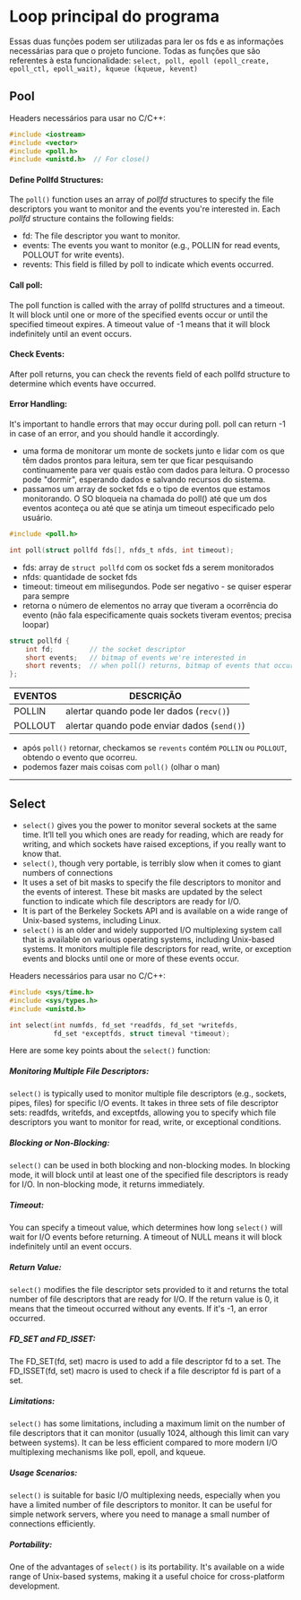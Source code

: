 # Loop principal do programa

Essas duas funções podem ser utilizadas para ler os fds e as informações necessárias para que o projeto funcione.
Todas as funções que são referentes à esta funcionalidade: ```select, poll, epoll (epoll_create, epoll_ctl, epoll_wait), kqueue (kqueue, kevent)```

## Pool

Headers necessários para usar no C/C++:
```c
#include <iostream>
#include <vector>
#include <poll.h>
#include <unistd.h>  // For close()
```

#### Define Pollfd Structures:
The `poll()` function uses an array of _pollfd_ structures to specify the file descriptors you want to monitor and the events you're interested in. Each _pollfd_ structure contains the following fields:
- fd: The file descriptor you want to monitor.
- events: The events you want to monitor (e.g., POLLIN for read events, POLLOUT for write events).
- revents: This field is filled by poll to indicate which events occurred.

#### Call poll:
The poll function is called with the array of pollfd structures and a timeout. It will block until one or more of the specified events occur or until the specified timeout expires. A timeout value of -1 means that it will block indefinitely until an event occurs.

#### Check Events:
After poll returns, you can check the revents field of each pollfd structure to determine which events have occurred. 

#### Error Handling:
It's important to handle errors that may occur during poll. poll can return -1 in case of an error, and you should handle it accordingly.

- uma forma de monitorar um monte de sockets junto e lidar com os que têm dados prontos para leitura, sem ter que ficar pesquisando continuamente para ver quais estão com dados para leitura. O processo pode "dormir", esperando dados e salvando recursos do sistema.
- passamos um array de socket fds e o tipo de eventos que estamos monitorando. O SO bloqueia na chamada do poll() até que um dos eventos aconteça ou até que se atinja um timeout especificado pelo usuário.

```c
#include <poll.h>

int poll(struct pollfd fds[], nfds_t nfds, int timeout);
```
- fds: array de `struct pollfd` com os socket fds a serem monitorados
- nfds: quantidade de socket fds
- timeout: timeout em milisegundos. Pode ser negativo - se quiser esperar para sempre
- retorna o número de elementos no array que tiveram a ocorrência do evento (não fala especificamente quais sockets tiveram eventos; precisa loopar)

```c
struct pollfd {
    int fd;         // the socket descriptor
    short events;   // bitmap of events we're interested in
    short revents;  // when poll() returns, bitmap of events that occurred
};
```

| EVENTOS |                  DESCRIÇÃO                  |
| ------- | ------------------------------------------- |
| POLLIN  | alertar quando pode ler dados (`recv()`)    |
| POLLOUT | alertar quando pode enviar dados (`send()`) |

- após `poll()` retornar, checkamos se `revents` contém `POLLIN` ou `POLLOUT`, obtendo o evento que ocorreu.
- podemos fazer mais coisas com `poll()` (olhar o man)

----

## Select

- `select()` gives you the power to monitor several sockets at the same time. It’ll tell you which ones are ready for reading, which are ready for writing, and which sockets have raised exceptions, if you really want to know that.
- `select()`, though very portable, is terribly slow when it comes to giant numbers of connections
- It uses a set of bit masks to specify the file descriptors to monitor and the events of interest. These bit masks are updated by the select function to indicate which file descriptors are ready for I/O.
- It is part of the Berkeley Sockets API and is available on a wide range of Unix-based systems, including Linux.
- `select()` is an older and widely supported I/O multiplexing system call that is available on various operating systems, including Unix-based systems. It monitors multiple file descriptors for read, write, or exception events and blocks until one or more of these events occur.

Headers necessários para usar no C/C++:
```c
#include <sys/time.h>
#include <sys/types.h>
#include <unistd.h>

int select(int numfds, fd_set *readfds, fd_set *writefds,
           fd_set *exceptfds, struct timeval *timeout);
```

Here are some key points about the `select()` function:

##### Monitoring Multiple File Descriptors:
`select()` is typically used to monitor multiple file descriptors (e.g., sockets, pipes, files) for specific I/O events.
It takes in three sets of file descriptor sets: readfds, writefds, and exceptfds, allowing you to specify which file descriptors you want to monitor for read, write, or exceptional conditions.

##### Blocking or Non-Blocking:
`select()` can be used in both blocking and non-blocking modes. In blocking mode, it will block until at least one of the specified file descriptors is ready for I/O. In non-blocking mode, it returns immediately.

##### Timeout:
You can specify a timeout value, which determines how long `select()` will wait for I/O events before returning. A timeout of NULL means it will block indefinitely until an event occurs.

##### Return Value:
`select()` modifies the file descriptor sets provided to it and returns the total number of file descriptors that are ready for I/O. If the return value is 0, it means that the timeout occurred without any events. If it's -1, an error occurred.

##### FD_SET and FD_ISSET:
The FD_SET(fd, set) macro is used to add a file descriptor fd to a set.
The FD_ISSET(fd, set) macro is used to check if a file descriptor fd is part of a set.

##### Limitations:
`select()` has some limitations, including a maximum limit on the number of file descriptors that it can monitor (usually 1024, although this limit can vary between systems).
It can be less efficient compared to more modern I/O multiplexing mechanisms like poll, epoll, and kqueue.

##### Usage Scenarios:
`select()` is suitable for basic I/O multiplexing needs, especially when you have a limited number of file descriptors to monitor.
It can be useful for simple network servers, where you need to manage a small number of connections efficiently.

##### Portability:
One of the advantages of `select()` is its portability. It's available on a wide range of Unix-based systems, making it a useful choice for cross-platform development.